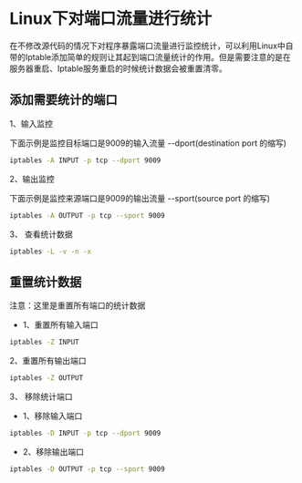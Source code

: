 # Linux下对端口流量进行统计

在不修改源代码的情况下对程序暴露端口流量进行监控统计，可以利用Linux中自带的Iptable添加简单的规则让其起到端口流量统计的作用。但是需要注意的是在服务器重启、Iptable服务重启的时候统计数据会被重置清零。

## 添加需要统计的端口

1、输入监控

下面示例是监控目标端口是9009的输入流量 --dport(destination port 的缩写)

```bash
iptables -A INPUT -p tcp --dport 9009
```
2、输出监控

下面示例是监控来源端口是9009的输出流量 --sport(source port 的缩写)

```bash
iptables -A OUTPUT -p tcp --sport 9009
```

3、 查看统计数据

```bash
iptables -L -v -n -x
```

## 重置统计数据

注意：这里是重置所有端口的统计数据

- 1、重置所有输入端口

```bash
iptables -Z INPUT
```

2、重置所有输出端口

```bash
iptables -Z OUTPUT
```

3、 移除统计端口

- 1、移除输入端口

```bash
iptables -D INPUT -p tcp --dport 9009
```

- 2、移除输出端口

```bash
iptables -D OUTPUT -p tcp --sport 9009
```